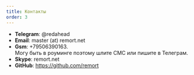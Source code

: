 ```yaml
---
title: Контакты
order: 3
---
```


- **Telegram**: @redahead
- **Email**: master (at) remort.net
- **Gsm**: +79506390163. <br> Могу быть в роуминге поэтому шлите СМС или пишите в Телеграм.
- **Skype**: remort.net
- **GitHub**: https://github.com/remort
